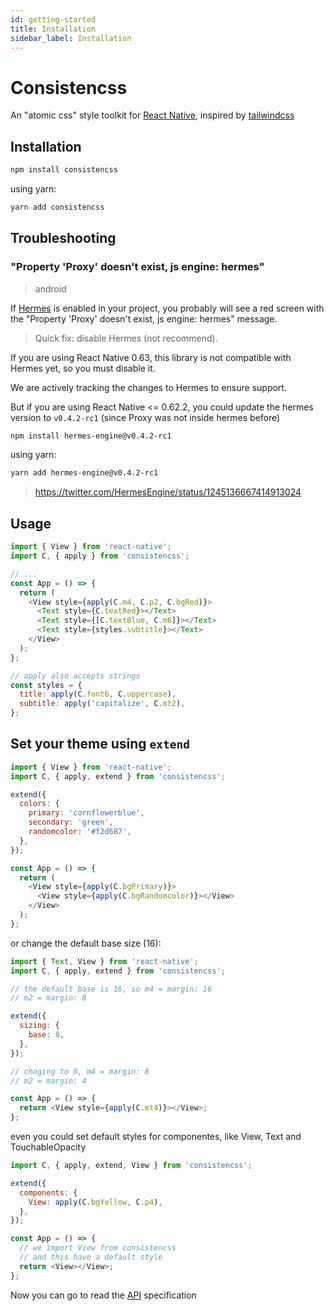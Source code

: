 ```yaml
---
id: getting-started
title: Installation
sidebar_label: Installation
---
```


# Consistencss

An "atomic css" style toolkit for [React Native](https://reactnative.dev/), inspired by [tailwindcss](https://tailwindcss.com/docs/installation/)

## Installation

```sh
npm install consistencss
```

using yarn:

```sh
yarn add consistencss
```

## Troubleshooting

### "Property 'Proxy' doesn't exist, js engine: hermes"

> android

If [Hermes](https://reactnative.dev/docs/hermes) is enabled in your project, you probably will see a red screen with the "Property 'Proxy' doesn't exist, js engine: hermes" message.

> Quick fix: disable Hermes (not recommend).

If you are using React Native 0.63, this library is not compatible with Hermes yet, so you must disable it.

We are actively tracking the changes to Hermes to ensure support.

But if you are using React Native <= 0.62.2, you could update the hermes version to `v0.4.2-rc1` (since Proxy was not inside hermes before)

```sh
npm install hermes-engine@v0.4.2-rc1
```

using yarn:

```sh
yarn add hermes-engine@v0.4.2-rc1
```

> https://twitter.com/HermesEngine/status/1245136667414913024

## Usage

```js
import { View } from 'react-native';
import C, { apply } from 'consistencss';

// ...
const App = () => {
  return (
    <View style={apply(C.m4, C.p2, C.bgRed)}>
      <Text style={C.textRed}></Text>
      <Text style={[C.textBlue, C.m6]}></Text>
      <Text style={styles.subtitle}></Text>
    </View>
  );
};

// apply also accepts strings
const styles = {
  title: apply(C.font6, C.uppercase),
  subtitle: apply('capitalize', C.mt2),
};
```

## Set your theme using `extend`

```js
import { View } from 'react-native';
import C, { apply, extend } from 'consistencss';

extend({
  colors: {
    primary: 'cornflowerblue',
    secondary: 'green',
    randomcolor: '#f2d687',
  },
});

const App = () => {
  return (
    <View style={apply(C.bgPrimary)}>
      <View style={apply(C.bgRandomcolor)}></View>
    </View>
  );
};
```

or change the default base size (16):

```js
import { Text, View } from 'react-native';
import C, { apply, extend } from 'consistencss';

// the default base is 16, so m4 = margin: 16
// m2 = margin: 8

extend({
  sizing: {
    base: 8,
  },
});

// chaging to 8, m4 = margin: 8
// m2 = margin: 4

const App = () => {
  return <View style={apply(C.mt4)}></View>;
};
```

even you could set default styles for componentes, like View, Text and TouchableOpacity

```js
import C, { apply, extend, View } from 'consistencss';

extend({
  components: {
    View: apply(C.bgYellow, C.p4),
  },
});

const App = () => {
  // we import View from consistencss
  // and this have a default style
  return <View></View>;
};
```

Now you can go to read the [API](background.md) specification
